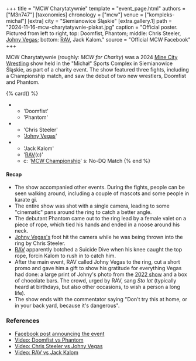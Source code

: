 +++
title = "MCW Charytatywnie"
template = "event_page.html"
authors = ["M3n747"]
[taxonomies]
chronology = ["mcw"]
venue = ["kompleks-michal"]
[extra]
city = "Siemianowice Śląskie"
[extra.gallery.1]
path = "2024-11-16-mcw-charytatywnie-plakat.jpg"
caption = "Official poster. Pictured from left to right, top: Doomfist, Phantom; middle: Chris Steeler, [Johny Vegas](@/w/johny-vegas.md); bottom: [RAV](@/w/rav.md), Jack Kalom."
source = "Official MCW Facebook"
+++

MCW Charytatywnie (roughly: _MCW for Charity_) was a 2024 [Mine City Wrestling](@/o/mcw.md) show held in the "Michał" Sports Complex in Siemianowice Śląskie, as part of a charity event. The show featured three fights, including a Championship match, and saw the debut of two new wrestlers, Doomfist and Phantom.

{% card() %}
- - 'Doomfist'
  - 'Phantom'
- - 'Chris Steeler'
  - '[Johny Vegas](@/w/johny-vegas.md)'
- - 'Jack Kalom'
  - '[RAV](@/w/rav.md)(c)'
  - c: '[MCW Championship](@/c/mcw-championship.md)'
    s: No-DQ Match
{% end %}

#### Recap
* The show accompanied other events. During the fights, people can be seen walking around, including a couple of mascots and some people in karate gi.
* The entire show was shot with a single camera, leading to some "cinematic" pans around the ring to catch a better angle.
* The debutant Phantom came out to the ring lead by a female valet on a piece of rope, which tied his hands and ended in a noose around his neck.
* [Johny Vegas's](@/w/johny-vegas.md) foot hit the camera while he was being thrown into the ring by Chris Steeler.
* [RAV](@/w/rav.md) apparently botched a Suicide Dive when his knee caught the top rope, forcin Kalom to rush in to catch him.
* After the main event, RAV called Johny Vegas to the ring, cut a short promo and gave him a gift to show his gratitude for everything Vegas had done: a large print of Johny's photo from the [2022 show](@/e/mcw/2022-10-15-mcw-charity-show.md) and a box of chocolate bars. The crowd, urged by RAV, sang _Sto lat_ (typically heard at birthdays, but also other occasions, to wish a person a long life).
* The show ends with the commentator saying "Don't try this at home, or in your back yard, because it's dangerous".

### References

* [Facebook post announcing the event](https://www.facebook.com/minecitywrestling/posts/pfbid02RgeZnLCLQk99euChtiEaBtD7jfVWMFUjvYBzh8a7vXrxtnJyj19iU7KWXjMJZ1jdl)
* [Video: Doomfist vs Phantom](https://www.youtube.com/watch?v=NosWwenwHFU)
* [Video: Chris Steeler vs Johny Vegas](https://www.youtube.com/watch?v=Ifu69eMP_Q0)
* [Video: RAV vs Jack Kalom](https://www.youtube.com/watch?v=UVzZIEYymqk)
